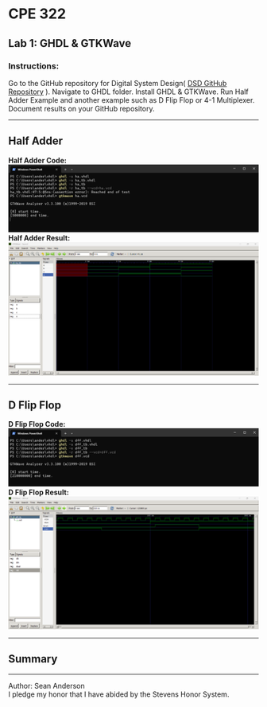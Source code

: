 # CPE 322
## Lab 1: GHDL & GTKWave
### Instructions:
Go to the GitHub repository for Digital System Design( 
[DSD GitHub Repository](https://github.com/kevinwlu/dsd.git)
). Navigate to GHDL folder. Install GHDL & GTKWave. Run Half Adder Example and another example such as D Flip Flop or 4-1 Multiplexer. 
Document results on your GitHub repository. 

---

## Half Adder
**Half Adder Code:**
![Half Adder Code](Lab1Images/HalfAdderCode.png)
**Half Adder Result:**
![Half Adder Results](Lab1Images/HalfAdderResult.png)

---
## D Flip Flop
**D Flip Flop Code:**
![D Flip Flop  Code](Lab1Images/DFlipFlopCode.png)
**D Flip Flop Result:**
![D Flip Flop  Code](Lab1Images/DFlipFlopResult.png)

---

## Summary


---
Author: Sean Anderson </br>
I pledge my honor that I have abided by the Stevens Honor System.
